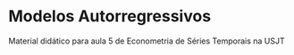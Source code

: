 # Modelos Autorregressivos
Material didático para aula 5 de Econometria de Séries Temporais na USJT
